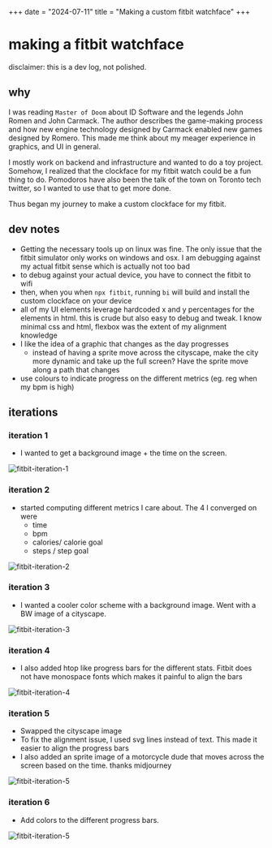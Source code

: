 +++
date = "2024-07-11"
title = "Making a custom fitbit watchface"
+++

# making a fitbit watchface

disclaimer: this is a dev log, not polished.

## why

I was reading `Master of Doom` about ID Software and the legends John Romen and John Carmack.
The author describes the game-making process and how new engine technology designed
by Carmack enabled new games designed by Romero. This made me think about my
meager experience in graphics, and UI in general.

I mostly work on backend and infrastructure and wanted to do a toy project.
Somehow, I realized that the clockface for my fitbit watch could be a fun thing to do.
Pomodoros have also been the talk of the town on Toronto tech twitter, so I wanted
to use that to get more done.

Thus began my journey to make a custom clockface for my fitbit.

## dev notes

- Getting the necessary tools up on linux was fine. The only issue that the fitbit simulator
  only works on windows and osx. I am debugging against my actual fitbit sense which is actually not too bad
- to debug against your actual device, you have to connect the fitbit to wifi
- then, when you when `npx fitbit`, running `bi` will build and install the
  custom clockface on your device
- all of my UI elements leverage hardcoded x and y percentages for the elements in html.
  this is crude but also easy to debug and tweak. I know minimal css and html,
  flexbox was the extent of my alignment knowledge
- I like the idea of a graphic that changes as the day progresses
  - instead of having a sprite move across the cityscape, make the city more dynamic and 
    take up the full screen? Have the sprite move along a path that changes
- use colours to indicate progress on the different metrics (eg. reg when my bpm is high)


## iterations

### iteration 1

- I wanted to get a background image + the time on the screen.

![fitbit-iteration-1](/images/fitbit/0.jpg)

### iteration 2

- started computing different metrics I care about. The 4 I converged on were
  - time
  - bpm
  - calories/ calorie goal
  - steps / step goal

![fitbit-iteration-2](/images/fitbit/1.jpg)

### iteration 3

- I wanted a cooler color scheme with a background image. Went with a BW image of a cityscape.

![fitbit-iteration-3](/images/fitbit/2.jpg)

### iteration 4

- I also added htop like progress bars for the different stats. Fitbit does not have
   monospace fonts which makes it painful to align the bars

![fitbit-iteration-4](/images/fitbit/3.jpg)

### iteration 5

- Swapped the cityscape image
- To fix the alignment issue, I used svg lines instead of text. This made it easier to align
  the progress bars
- I also added an sprite image of a motorcycle dude that moves across the screen
  based on the time. thanks midjourney

![fitbit-iteration-5](/images/fitbit/4.jpg)

### iteration 6

- Add colors to the different progress bars.

![fitbit-iteration-5](/images/fitbit/5.jpg)


